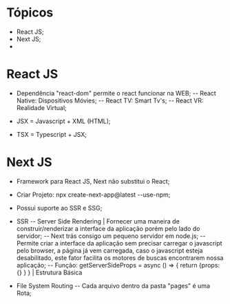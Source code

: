 # Tópicos

 - React JS;
 - Next JS;
 -

# React JS

 - Dependência "react-dom" permite o react funcionar na WEB;
 -- React Native: Dispositivos Móvies;
 -- React TV: Smart Tv's;
 -- React VR: Realidade Virtual;

 - JSX = Javascript + XML (HTML);
 - TSX = Typescript + JSX;
 
# Next JS
 
 - Framework para React JS, Next não substitui o React;

 - Criar Projeto: npx create-next-app@latest --use-npm;
 
 - Possui suporte ao SSR e SSG;
 - SSR 
 -- Server Side Rendering | Fornecer uma maneira de construir/renderizar a interface da aplicação porém pelo lado do servidor;
 -- Next trás consigo um pequeno servidor em node.js;
 -- Permite criar a interface da aplicação sem precisar carregar o javascript pelo browser, a página já vem carregada, caso o javascript esteja desabilitado, este fator facilita os motores de buscas encontrarem nossa aplicação;
 -- Função: getServerSideProps = async () => { return {props: {} } } | Estrutura Básica
 
 - File System Routing
 -- Cada arquivo dentro da pasta "pages" é uma Rota;
